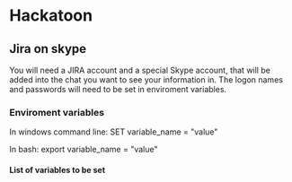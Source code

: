 # Hackatoon 
## Jira on skype

You will need a JIRA account and a special Skype account, that will be added into the chat you want to see your information in. The logon names and passwords will need to be set in enviroment variables.

### Enviroment variables
In windows command line: SET variable_name = "value"

In bash: export variable_name = "value"

#### List of variables to be set
